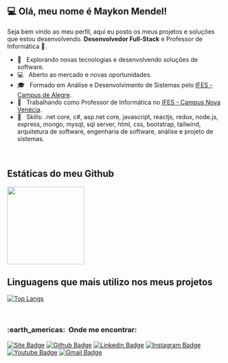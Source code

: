 ## 💻 Olá, meu nome é <strong>Maykon Mendel!</strong>

Seja bem vindo ao meu perfil, aqui eu posto os meus projetos e soluções que estou desenvolvendo. **Desenvolvedor Full-Stack** e Professor de Informática 🚀. 

- 🤔 &nbsp; Explorando novas tecnologias e desenvolvendo soluções de software.
- 💻 &nbsp; Aberto ao mercado e novas oportunidades.
- 🎓 &nbsp; Formado em Análise e Desenvolvimento de Sistemas pelo <a href="https://alegre.ifes.edu.br">IFES - Campus de Alegre</a>.
- 💼 &nbsp; Trabalhando como Professor de Informática no <a href="https://novavenecia.ifes.edu.br">IFES - Campus Nova Venécia</a>.
- 🌱 &nbsp; Skills: .net core, c#, asp.net core, javascript, reactjs, redux, node.js, express, mongo, mysql, sql server, html, css, bootstrap, tailwind, arquitetura de software, engenharia de software, análise e projeto de sistemas.

<br/>

## Estáticas do meu Github

<a href="https://github.com/maykonmendel">
  <img height="180em" src="https://github-readme-stats.vercel.app/api?username=maykonmendel&theme=dracula&show_icons=true" />
</a>

## Linguagens que mais utilizo nos meus projetos

[![Top Langs](https://github-readme-stats.vercel.app/api/top-langs/?username=maykonmendel&layout=compact)](https://github.com/anuraghazra/github-readme-stats)
</br>

<br/>

<h3> :earth_americas: &nbsp;Onde me encontrar: </h3> 

[![Site Badge](https://img.shields.io/badge/-Website%2fBlog-blue?style=flat-square&logo=website&logoColor=white&link=https://maykonmendel.github.io/)](https://maykonmendel.github.io/)
[![Github Badge](https://img.shields.io/badge/-Github-000?style=flat-square&logo=Github&logoColor=white&link=https://github.com/maykonmendel)](https://github.com/maykonmendel)
[![Linkedin Badge](https://img.shields.io/badge/-LinkedIn-blue?style=flat-square&logo=Linkedin&logoColor=white&link=https://br.linkedin.com/public-profile/in/maykon-de-castro-mendel-448a45141)](https://br.linkedin.com/public-profile/in/maykon-de-castro-mendel-448a45141)
[![Instagram Badge](https://img.shields.io/badge/-Instagram-C13584?style=flat-square&labelColor=C13584&logo=instagram&logoColor=white&link=https://www.instagram.com/maykonmendel.dev/)](https://www.instagram.com/maykonmendel.dev/)
[![Youtube Badge](https://img.shields.io/badge/-Maykon&nbsp;Mendel-red?style=flat-square&labelColor=red&logo=youtube&logoColor=white&link=https://www.youtube.com/channel/UCxE5Lq1Z_fQl7qo_Q9nUEZQ)](https://www.youtube.com/channel/UCxE5Lq1Z_fQl7qo_Q9nUEZQ)
[![Gmail Badge](https://img.shields.io/badge/-maykonmendel.dev@gmail.com-006bed?style=flat-square&logo=Gmail&logoColor=white&link=mailto:maykonmendel.dev@gmail.com)](mailto:maykonmendel.dev@gmail.com)
